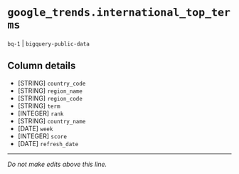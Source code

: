 # `google_trends.international_top_terms`
`bq-1` | `bigquery-public-data`

## Column details
* [STRING]    `country_code`
* [STRING]    `region_name`
* [STRING]    `region_code`
* [STRING]    `term`
* [INTEGER]   `rank`
* [STRING]    `country_name`
* [DATE]      `week`
* [INTEGER]   `score`
* [DATE]      `refresh_date`

-------------------------------------------------------------------------------
*Do not make edits above this line.*
